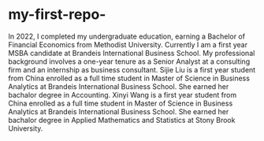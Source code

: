 # my-first-repo-
 In 2022, I completed my undergraduate education, earning a Bachelor of Financial Economics from Methodist University. Currently I am a first year MSBA candidate at Brandeis International Business School.  My professional background involves a one-year tenure as a Senior Analyst at a consulting firm and an internship as business consultant. 
Sijie Liu is a first year student from China enrolled as a full time student in Master of Science in Business Analytics at Brandeis International Business School. She earned her bachalor degree in Accounting. 
Xinyi Wang is a first year student from China enrolled as a full time student in Master of Science in Business Analytics at Brandeis International Business School. She earned her bachalor degree in Applied Mathematics and Statistics at Stony Brook University. 


